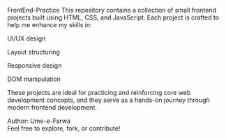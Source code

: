 FrontEnd-Practice
This repository contains a collection of small frontend projects built using HTML, CSS, and JavaScript. Each project is crafted to help me enhance my skills in:

UI/UX design

Layout structuring

Responsive design

DOM manipulation

These projects are ideal for practicing and reinforcing core web development concepts, and they serve as a hands-on journey through modern frontend development.

Author: Ume-e-Farwa
<br>
Feel free to explore, fork, or contribute!
